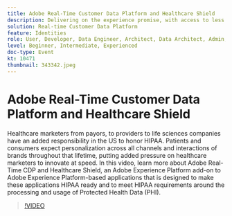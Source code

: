 ```yaml
---
title: Adobe Real-Time Customer Data Platform and Healthcare Shield
description: Delivering on the experience promise, with access to less data. Whether you’re an advertiser, publisher, or agency, this webinar will help unlock the
solution: Real-time Customer Data Platform
feature: Identities
role: User, Developer, Data Engineer, Architect, Data Architect, Admin, Leader
level: Beginner, Intermediate, Experienced
doc-type: Event
kt: 10471
thumbnail: 343342.jpeg
---
```


# Adobe Real-Time Customer Data Platform and Healthcare Shield

Healthcare marketers from payors, to providers to life sciences companies have an added responsibility in the US to honor HIPAA. Patients and consumers expect personalization across all channels and interactions of brands throughout that lifetime, putting added pressure on healthcare marketers to innovate at speed. In this video, learn more about Adobe Real-Time CDP and Healthcare Shield, an Adobe Experience Platform add-on to Adobe Experience Platform-based applications that is designed to make these applications HIPAA ready and to meet HIPAA requirements around the processing and usage of Protected Health Data (PHI).

>[!VIDEO](https://video.tv.adobe.com/v/343342/?quality=12&learn=on)
